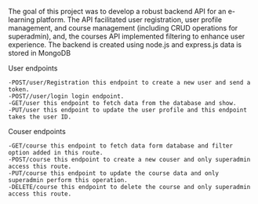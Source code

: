 The goal of this project was to develop a robust backend API for an e-learning platform. The API facilitated user registration, user profile management, and course management (including CRUD operations for superadmin), and, the courses API implemented filtering to enhance user experience. The backend is created using node.js and express.js data is stored in MongoDB

User endpoints

    -POST/user/Registration this endpoint to create a new user and send a token.
    -POST//user/login login endpoint.
    -GET/user this endpoint to fetch data from the database and show.
    -PUT/user this endpoint to update the user profile and this endpoint takes the user ID.

Couser endpoints

    -GET/course this endpoint to fetch data form database and filter option added in this route.
    -POST/course this endpoint to create a new couser and only superadmin access this route.
    -PUT/course this endpoint to update the course data and only superadmin perform this operation.
    -DELETE/course this endpoint to delete the course and only superadmin access this route.

